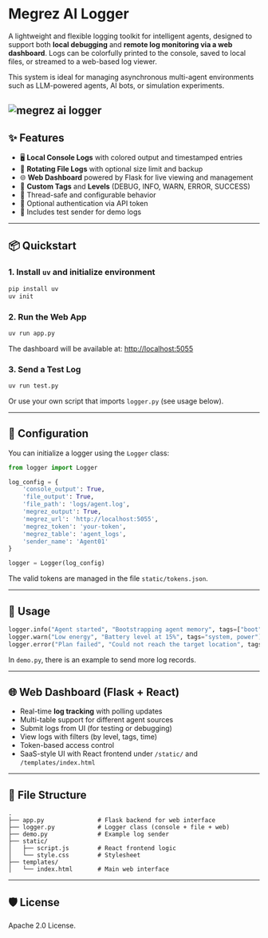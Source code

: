 # Megrez AI Logger 

A lightweight and flexible logging toolkit for intelligent agents, designed to support both **local debugging** and **remote log monitoring via a web dashboard**. Logs can be colorfully printed to the console, saved to local files, or streamed to a web-based log viewer.

This system is ideal for managing asynchronous multi-agent environments such as LLM-powered agents, AI bots, or simulation experiments.

![megrez ai logger](https://s2.loli.net/2025/09/06/hgbPvlcLrqNaBCx.png)
---

## ✨ Features

* 🖥️ **Local Console Logs** with colored output and timestamped entries
* 📁 **Rotating File Logs** with optional size limit and backup
* 🌐 **Web Dashboard** powered by Flask for live viewing and management
* 🧩 **Custom Tags** and **Levels** (DEBUG, INFO, WARN, ERROR, SUCCESS)
* 🧵 Thread-safe and configurable behavior
* 🔐 Optional authentication via API token
* 🧪 Includes test sender for demo logs

---

## 📦 Quickstart

### 1. Install `uv` and initialize environment

```bash
pip install uv
uv init
```

### 2. Run the Web App

```bash
uv run app.py
```

The dashboard will be available at: [http://localhost:5055](http://localhost:5055)

### 3. Send a Test Log

```bash
uv run test.py
```

Or use your own script that imports `logger.py` (see usage below).

---

## 🔧 Configuration

You can initialize a logger using the `Logger` class:

```python
from logger import Logger

log_config = {
    'console_output': True,
    'file_output': True,
    'file_path': 'logs/agent.log',
    'megrez_output': True,
    'megrez_url': 'http://localhost:5055',
    'megrez_token': 'your-token',
    'megrez_table': 'agent_logs',
    'sender_name': 'Agent01'
}

logger = Logger(log_config)
```

The valid tokens are managed in the file `static/tokens.json`.

---

## 📝 Usage

```python
logger.info("Agent started", "Bootstrapping agent memory", tags=["boot"])
logger.warn("Low energy", "Battery level at 15%", tags="system, power")
logger.error("Plan failed", "Could not reach the target location", tags=["planner"])
```

In `demo.py`, there is an example to send more log records.

---

## 🌐 Web Dashboard (Flask + React)

* Real-time **log tracking** with polling updates
* Multi-table support for different agent sources
* Submit logs from UI (for testing or debugging)
* View logs with filters (by level, tags, time)
* Token-based access control
* SaaS-style UI with React frontend under `/static/` and `/templates/index.html`

---

## 📂 File Structure

```
.
├── app.py               # Flask backend for web interface
├── logger.py            # Logger class (console + file + web)
├── demo.py              # Example log sender
├── static/
│   ├── script.js        # React frontend logic
│   └── style.css        # Stylesheet
├── templates/
│   └── index.html       # Main web interface
```

---

## 🛡️ License

Apache 2.0 License.
